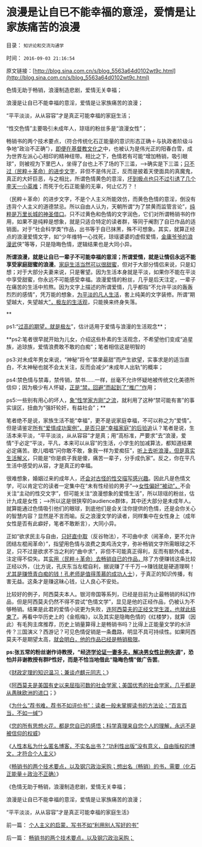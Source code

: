 # 浪漫是让自已不能幸福的意淫，爱情是让家族痛苦的浪漫

目录： `知识论和交流沟通学` 

时间： `2016-09-03 21:16:54` 

原文链接：[http://blog.sina.com.cn/s/blog_5563a64d0102wt9c.html](http://blog.sina.com.cn/s/blog_5563a64d0102wt9c.html)

色情无助于畅销，浪漫制造悲剧，爱情无关幸福；

浪漫是让自已不能幸福的意淫，爱情是让家族痛苦的浪漫；

“平平淡淡，从从容容”才是真正可能幸福的家庭生活；

“性交色情”主要吸引未成年人，琼瑶的粉丝多是“浪漫女性”；

畅销书的两个技术要点，（符合传统化石正能量的意识形态正确＋与执政者阶级斗争地“政治不正确”），[即便在基督教文化之](http://blog.sina.com.cn/s/blog_12e5dc5920102w6o3.html)中，也被认为是伟光正的阳春白雪，成为世界左派心心相印的精神纽带。相比之下，色情若有可能“增加畅销，吸引眼球”，则被视为下里巴人，坐得了台也上不了场的下三滥，——>确实是下三滥；[只不过（民粹＋革命）的进步文字](../../../2014/8/14/福喜事件暴露中国法治环境恶劣，现代畅销小说的技术要点.md)，非但不是伟光正，反而是披着天使面具的真魔鬼，真正的大奸巨恶，与之相比，所谓色情黄色的意淫，[坏到极点也只不过引诱了几个李天一小英难](../../../2013/8/28/李天一案怎么能动摇中国政体的合法性？.md)；而死于化石正能量的无辜，何止亿万？！

（民粹＋革命）的进步文字，不是个人主义所能效仿，而黄色色情的意淫，倒没有违背个人主义的道德禁忌。所以自由人认为，天朝所谓“为了禁黄而监管言论”，[纯粹是万里长城的神圣借口](../../../2010/3/23/万里长城更令国人骄傲.md)。只不过黄色和色情的文字润色，它们对所谓畅销书的作用，如果不是纯粹是想象，就是只适合特定的读者群，等同于阉割了自已作品的适销面。对于“社会科学类”作品，出书等于自已抹黑，殊不可想象。其实，就算正经点的浪漫爱情文字，如“少年维特一心找死，琼瑶婆婆的虚假爱情，[金庸爷爷的浪漫武](../../../2008/10/26/阎崇年、金庸力挺袁崇焕体现真正的爱国者本色.md)侠”等等，只是隐晦色情，逻辑结果也是大同小异。

**所谓浪漫，就是让自已一辈子不可能幸福的意淫；所谓爱情，就是让情侣永远不能享受家庭甜蜜的浪漫**。[家庭生活当然可以很甜蜜](../../../2012/11/25/家庭是研究社会合作的原子单位；.md)，但对于大部分情侣来说，只是幻想；对于大部分夫妻来说，只是奢望。因为生活本身就是平淡，如果你不能在平淡中享受甜蜜，你永远不可能感受幸福。浪漫爱情的粉丝，几乎是后天注定，一辈子在痛苦的生活中煎熬。因为文字上描述的所谓爱情，几乎都指“不允许平淡的轰轰烈烈的感情”，凭万能的想象，[为平淡的凡人生活](../../../2013/2/7/《阿美，阿美》，不要过分雄心壮志；.md)，套上纯美的文字装修。所谓“期望越大，失望越大[”，极左的生活观](../../../2009/8/29/过高的期望造就了唯心，左倾，和乌托邦.md)，只能换来终身失落。

**

ps1:“[过高的期望，就是极左](../../../2009/9/25/依托科学的发展观打击极左民粹.md)”，估计适用于爱情与浪漫的生活观念**；

**ps2:笔者很早就开始为儿女，介绍这些朴素的生活观念，不希望他们变成“追星族，追琼族，爱情浪费敢不敢的白痴”；笔者相信这是明智的

ps3:对未成年男女来说，“神秘”将令“禁果最甜”而产生欲望，实事求是的适当直白，不太神秘也就不会太关注，反而会减少“未成年人出轨”的概率；

ps4:禁色情与禁毒，禁传销，禁书……一样，丝毫不允许怀疑地被传统文化美德所信仰；因为极少有人怀疑，[正是“禁，回避”而起到了“推广”作](../../../2016/1/8/简说毒品，毒瘾，戒毒的历史和未来，及鸦片战争.md)用；

ps5:一些别有用心的坏人，[象“性学家方刚”之流](../../../2014/6/15/从性学博士方刚，看李天一水军的卑劣.md)，就利用了这种“禁可能有害”的事实误区，扭曲为“强奸轮奸，有益社会”；**

笔者绝不是说，家族生活不能“幸福”，更不是说家庭幸福，不可以称之为“爱情”。但是请鉴定[所有“爱情成功案例”，是否只是“幸福家庭”的后验追](../../../2012/12/10/进化论解读家庭现象：婚姻，婚姻，聘礼，女权，剩女和家庭暴力.md)认？笔者是说，生活本来平淡，“平平淡淡，从从容容”才是真；用“高标准，严要求”去“浪漫，爱情”于必定“平淡，平凡，本来可以从容”的生活，小学生的加减算法，都知道结果必定痛苦。歌儿唱唱“问你敢不敢，象我一样为爱痴狂”，[听上去听浪漫，但是真实生活解义](../../../2012/12/10/当小三效益不高，女性适宜“略为下嫁”.md)，只能是“你是疯子我是傻，痛苦一辈子，分手成仇家”。反之，你在平凡生活中感受的从容，才是真正的幸福。

很难想象，婚姻过来的成年人，还[会对古怪的性交描写感兴趣](../../../2013/8/20/冒充精神病的“性学”和博士.md)。因此凡是色情文学，可以肯定它的读者一定集中在“未有性经验的男子”——>[女性偏好“被动”，](../../../2012/12/10/男女两性合作的基本型，现货，期货，保险和强奸；.md)不会关注“主动的性交文字”，但可能关注“浪漫想象的爱情生活”，所以琼瑶的粉丝，估计九成是女性；——>所以这是很狭窄的audience群体，其中还大部分是未成年人。就算能通过色情吸引他们的眼球，到底他们是会关注你提供的色情，还是会你关心的智慧内容？显然是不言而喻。反之浪漫文学的读者，同样集中在女性身上（成年女性是否有此癖好，笔者不敢断言），大同小异。

正如“欲求民主与自由，[只好直中取](http://blog.sina.com.cn/s/blog_cc521dde0102vqo4.html)（反谷物法），不可曲中求（闹革命，更不允许团结左棍闹革命）”，指望用色情与浪费之类鸡汤文字，弥补畅销文字所需眼球之不足，只不过是欲求不当之利的“曲中求”，非但不可能真正得利，反而有额外成本，注定得不偿失。其[实用（民粹＋革命）去畅销自已的作品，](../../../2014/8/14/福喜事件暴露中国法治环境恶劣，现代畅销小说的技术要点.md)除了方便赚钱这条比较正经以外，（比方说，孔庆东当左棍自利，据说赚了千千万——>赚钱就是硬道理啊！[尤其是赚愤青白痴的钱！孔老师是值得羡慕的成功人士](../../../2010/11/30/孔庆东老师玩政治是举重若轻啊.md)），于真正的知识传播，有害无益。这条才是赚这昧心钱，让人良心不安处。

比较好的例子，阿西莫夫本人。银河帝国等系列，已经是目前为止最畅销的科幻作品，但是阿西莫夫仍然不得不尝试“色情文学”，显见是他的正经作品，仍被认为不够畅销。结果是此君的爱情小说更为失败，[连阿西莫夫的正经文学生涯，也就此结束了](../../../2016/7/8/全部诺贝尔（经济学奖＋文学奖），比不上一个阿西莫夫；.md)。再看中华历史上的《金瓶梅》，以及其实是隐晦色情的《红楼梦》，就算（因此）有毛狗主席推荐，历史上销量算得上是畅销书吗？比得上正能量文学的水浒传？三国演义？西游记？可见色情促销是一条蠢路，明显不具可持续性。如果阿西莫夫不是期望太高，[就会明白，他的作品已经是畅销极限](../../../2016/7/2/推荐阿西莫夫的《银河帝国》，罕见的社会学的科幻作品；.md)。

**ps:张五常的粉丝谢作诗教授，“经[济学论证一妻多夫，解决男女性比例失调](http://blog.sina.com.cn/s/blog_1494c1ccf0102w9af.html)”，恐怕并非谢教授有群P性好，而是不恰当地借此“隐晦色情”做广告罢**。

《[财政定理的知识温习；兼谈卢麒元同志；](../../../2016/8/30/财政定理的知识温习；兼谈卢麒元同志；.md)》

《[阿西莫夫是美国有史以来屈指可数的社会学家；美国优秀的社会学家，几乎都是从愚昧欧洲的进口](../../../2016/8/31/美国的社会学是全世界最落后，阿西莫夫是屈指可数的美籍社会学家.md)；》

《[为什么“荐书难，荐书不如评价书”：读者一般未掌握读书的方法论；“百言百当，不如一缄”](../../../2016/8/31/“荐书难，荐书不如评讲书”，对故意不懂者“百言百当，不如一缄”.md)》

《[您的所有思想火花，都是您自已的感悟；科学真理来自您个人的理解，永远不是被信仰的权威](../../../2016/9/1/大学无书！您的所有思想火花，都是您自已的感悟；.md)》

《[人性本私为什么匿名博客，不实名出书？“功利性出版”没有意义，自由版权的博文，才符合个人主义](../../../2016/9/1/人性本私为什么匿名博客，不实名出书？.md)》

《[畅销书的两个技术要点，以及钢穴政治采购；想出名（畅销）的书，需要（化石正能量＋政治不正确）](../../../2016/9/2/畅销书的两个技术要点，以及钢穴政治采购；.md)》

《色情无助于畅销，浪漫制造悲剧，爱情无关幸福；

浪漫是让自已不能幸福的意淫，爱情是让家族痛苦的浪漫；

“平平淡淡，从从容容”才是真正可能幸福的家庭生活》

前一篇： [个人主义的启蒙，写书不如“利用别人写好的书”](../../../2016/9/4/个人主义的启蒙，写书不如“利用别人写好的书”.md)

后一篇： [畅销书的两个技术要点，以及钢穴政治采购；](../../../2016/9/2/畅销书的两个技术要点，以及钢穴政治采购；.md)


